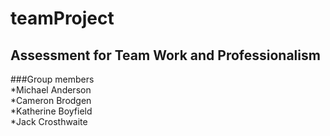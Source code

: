 # teamProject  
## Assessment for Team Work and Professionalism  
###Group members  
*Michael Anderson  
*Cameron Brodgen  
*Katherine Boyfield  
*Jack Crosthwaite  
